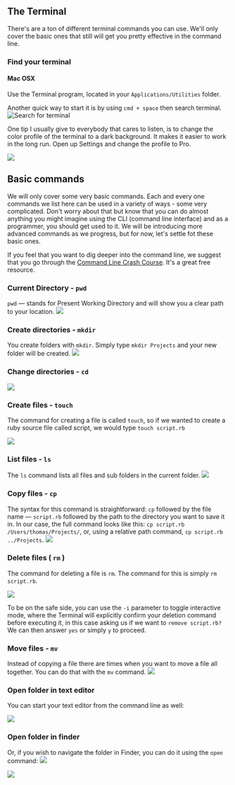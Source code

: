 ## The Terminal

There's are a ton of different terminal commands you can use. We'll only cover the basic ones that still will get you pretty effective in the command line.

### Find your terminal

#### Mac OSX

Use the Terminal program, located in your `Applications/Utilities` folder.

Another quick way to start it is by using `cmd + space` then search terminal.
<img src="../images/terminal_search.png" alt="Search for terminal">


One tip I usually give to everybody that cares to listen, is to change the color profile of the terminal to a dark background. It makes it easier to work in the long run. Open up Settings and change the profile to Pro. 

![](../images/terminal_settings.png)

## Basic commands
We will only cover some very basic commands. Each and every one commands we list here can be used in a variety of ways - some very complicated. Don't worry about that but know that you can do almost anything you might imagine using the CLI (command line interface) and as a programmer, you should get used to it. We will be introducing more advanced commands as we progress, but for now, let's settle fot these basic ones.

If you feel that you want to dig deeper into the command line, we suggest that you go through the [Command Line Crash Course](http://cli.learncodethehardway.org/book/). It's a great free resource. 

### Current Directory - `pwd` 
`pwd` — stands for Present Working Directory and will show you a clear path to your location.
![](../images/terminal_pwd.png)


### Create directories - `mkdir` 
You create folders with `mkdir`. Simply type `mkdir Projects` and your new folder will be created.
![](../images/terminal_mkdir.png)

### Change directories - `cd` 
![](../images/terminal_cd.png)

### Create files - `touch`
The command for creating a file is called `touch`, so if we wanted to create a ruby source file called script, we would type `touch script.rb`

![](../images/terminal_touch.png)

### List files - `ls` 
The `ls` command lists all files and sub folders in the current folder.
![](../images/terminal_ls.png)

### Copy files - `cp` 
The syntax for this command is straightforward: `cp` followed by the file name — `script.rb` followed by the path to the directory you want to save it in. In our case, the full command looks like this: `cp script.rb /Users/thomas/Projects/`, or, using a relative path command, `cp script.rb ../Projects`. 
![](../images/terminal_cp.png)

### Delete files ( `rm` )
The command for deleting a file is `rm`. The command for this is simply `rm script.rb`.

![](../images/terminal_rm.png)

To be on the safe side, you can use the `-i` parameter to toggle interactive mode, where the Terminal will explicitly confirm your deletion command before executing it, in this case asking us if we want to `remove script.rb?` We can then answer `yes` or simply `y` to proceed.

### Move files - `mv`
Instead of copying a file there are times when you want to move a file all together. You can do that with the `mv` command. 
![](../images/terminal_mv.png)

### Open folder in text editor
You can start your text editor from the command line as well:

![](../images/terminal_atom.png)

### Open folder in finder
Or, if you wish to navigate the folder in Finder, you can do it using the `open` command:
![](../images/terminal_open.png)

![](../images/terminal_open_in_finder.png)

